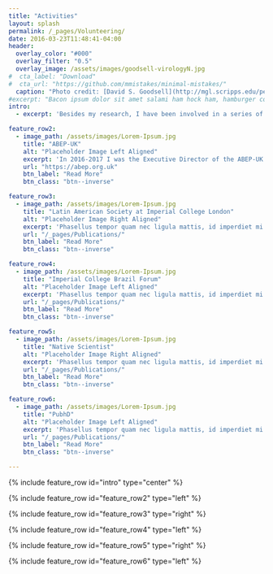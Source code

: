```yaml
---
title: "Activities"
layout: splash
permalink: /_pages/Volunteering/
date: 2016-03-23T11:48:41-04:00
header:
  overlay_color: "#000"
  overlay_filter: "0.5"
  overlay_image: /assets/images/goodsell-virologyN.jpg
#  cta_label: "Download"
#  cta_url: "https://github.com/mmistakes/minimal-mistakes/"
  caption: "Photo credit: [David S. Goodsell](http://mgl.scripps.edu/people/goodsell/)"
#excerpt: "Bacon ipsum dolor sit amet salami ham hock ham, hamburger corned beef short ribs kielbasa biltong t-bone drumstick tri-tip tail sirloin pork chop."
intro: 
  - excerpt: 'Besides my research, I have been involved in a series of outreach activities and volunteering work.'

feature_row2:
  - image_path: /assets/images/Lorem-Ipsum.jpg
    title: "ABEP-UK"
    alt: "Placeholder Image Left Aligned"
    excerpt: 'In 2016-2017 I was the Executive Director of the ABEP-UK (Association of Brazilian Postgraduate Students and Researchers in the United Kingdom), a UK based association founded in 1980, with headquarters in London. Its mission is to promote networking and represent Brazilian Students and Researchers in the UK. During my period at ABEP-UK I presented the institution and its members in oficial ocasions, and organized networking events, as the ABEP-UK's Annual Conference, an international event that congregates members of the association to discuss relevant researches developed by fellow Brazilians abroad.'
    url: "https://abep.org.uk"
    btn_label: "Read More"
    btn_class: "btn--inverse"

feature_row3:
  - image_path: /assets/images/Lorem-Ipsum.jpg
    title: "Latin American Society at Imperial College London"
    alt: "Placeholder Image Right Aligned"
    excerpt: 'Phasellus tempor quam nec ligula mattis, id imperdiet mi sagittis. Proin nec mauris vel velit pretium blandit eu sit amet sapien. Proin eu turpis quis sapien tempus scelerisque sit amet nec enim. Vestibulum efficitur ullamcorper augue eleifend tincidunt. Fusce porttitor diam porta enim laoreet molestie cursus non dolor. Praesent at porta leo, a accumsan lorem. Donec sollicitudin, dui ut rhoncus sodales, magna augue mollis libero, et ullamcorper nibh sem sed ante. Nulla egestas, ex pellentesque scelerisque luctus, nulla lectus dapibus turpis, at rhoncus nunc massa sed est. Vivamus gravida nisi eget enim finibus fringilla. Curabitur pellentesque ut lectus sed iaculis.'
    url: "/_pages/Publications/"
    btn_label: "Read More"
    btn_class: "btn--inverse"

feature_row4:
  - image_path: /assets/images/Lorem-Ipsum.jpg
    title: "Imperial College Brazil Forum"
    alt: "Placeholder Image Left Aligned"
    excerpt: 'Phasellus tempor quam nec ligula mattis, id imperdiet mi sagittis. Proin nec mauris vel velit pretium blandit eu sit amet sapien. Proin eu turpis quis sapien tempus scelerisque sit amet nec enim. Vestibulum efficitur ullamcorper augue eleifend tincidunt. Fusce porttitor diam porta enim laoreet molestie cursus non dolor. Praesent at porta leo, a accumsan lorem. Donec sollicitudin, dui ut rhoncus sodales, magna augue mollis libero, et ullamcorper nibh sem sed ante. Nulla egestas, ex pellentesque scelerisque luctus, nulla lectus dapibus turpis, at rhoncus nunc massa sed est. Vivamus gravida nisi eget enim finibus fringilla. Curabitur pellentesque ut lectus sed iaculis.'
    url: "/_pages/Publications/"
    btn_label: "Read More"
    btn_class: "btn--inverse"

feature_row5:
  - image_path: /assets/images/Lorem-Ipsum.jpg
    title: "Native Scientist"
    alt: "Placeholder Image Right Aligned"
    excerpt: 'Phasellus tempor quam nec ligula mattis, id imperdiet mi sagittis. Proin nec mauris vel velit pretium blandit eu sit amet sapien. Proin eu turpis quis sapien tempus scelerisque sit amet nec enim. Vestibulum efficitur ullamcorper augue eleifend tincidunt. Fusce porttitor diam porta enim laoreet molestie cursus non dolor. Praesent at porta leo, a accumsan lorem. Donec sollicitudin, dui ut rhoncus sodales, magna augue mollis libero, et ullamcorper nibh sem sed ante. Nulla egestas, ex pellentesque scelerisque luctus, nulla lectus dapibus turpis, at rhoncus nunc massa sed est. Vivamus gravida nisi eget enim finibus fringilla. Curabitur pellentesque ut lectus sed iaculis.'
    url: "/_pages/Publications/"
    btn_label: "Read More"
    btn_class: "btn--inverse"

feature_row6:
  - image_path: /assets/images/Lorem-Ipsum.jpg
    title: "PubhD"
    alt: "Placeholder Image Left Aligned"
    excerpt: 'Phasellus tempor quam nec ligula mattis, id imperdiet mi sagittis. Proin nec mauris vel velit pretium blandit eu sit amet sapien. Proin eu turpis quis sapien tempus scelerisque sit amet nec enim. Vestibulum efficitur ullamcorper augue eleifend tincidunt. Fusce porttitor diam porta enim laoreet molestie cursus non dolor. Praesent at porta leo, a accumsan lorem. Donec sollicitudin, dui ut rhoncus sodales, magna augue mollis libero, et ullamcorper nibh sem sed ante. Nulla egestas, ex pellentesque scelerisque luctus, nulla lectus dapibus turpis, at rhoncus nunc massa sed est. Vivamus gravida nisi eget enim finibus fringilla. Curabitur pellentesque ut lectus sed iaculis.'
    url: "/_pages/Publications/"
    btn_label: "Read More"
    btn_class: "btn--inverse"

---
```


{% include feature_row id="intro" type="center" %}

{% include feature_row id="feature_row2" type="left" %}

{% include feature_row id="feature_row3" type="right" %}

{% include feature_row id="feature_row4" type="left" %}

{% include feature_row id="feature_row5" type="right" %}

{% include feature_row id="feature_row6" type="left" %}

